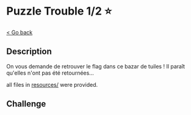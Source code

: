 # Puzzle Trouble 1/2 ⭐

[< Go back](../../README.md)

## Description

On vous demande de retrouver le flag dans ce bazar de tuiles ! Il paraît qu'elles n'ont pas été retournées...

all files in [resources/](./resources) were provided.

## Challenge
